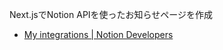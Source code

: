 Next.jsでNotion APIを使ったお知らせページを作成

- [My integrations \| Notion Developers](https://www.notion.so/my-integrations)
